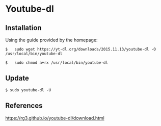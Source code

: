 # Youtube-dl

## Installation
Using the guide provided by the homepage:
```
$	sudo wget https://yt-dl.org/downloads/2015.11.13/youtube-dl -O /usr/local/bin/youtube-dl

$	sudo chmod a+rx /usr/local/bin/youtube-dl
```

## Update
```
$ sudo youtube-dl -U
```

## References
https://rg3.github.io/youtube-dl/download.html